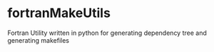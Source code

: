 # fortranMakeUtils
Fortran Utility written in python for generating dependency tree and generating makefiles
